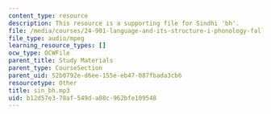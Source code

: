 ```yaml
---
content_type: resource
description: This resource is a supporting file for Sindhi 'bh'.
file: /media/courses/24-901-language-and-its-structure-i-phonology-fall-2010/b12d57e378af549da08c962bfe109548_sin_bh.mp3
file_type: audio/mpeg
learning_resource_types: []
ocw_type: OCWFile
parent_title: Study Materials
parent_type: CourseSection
parent_uid: 52b0792e-d6ee-155e-eb47-087fbada3cb6
resourcetype: Other
title: sin_bh.mp3
uid: b12d57e3-78af-549d-a08c-962bfe109548
---
```


